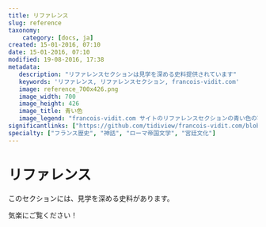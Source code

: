 ```yaml
---
title: リファレンス
slug: reference
taxonomy:
    category: [docs, ja]
created: 15-01-2016, 07:10
date: 15-01-2016, 07:10
modified: 19-08-2016, 17:38
metadata:
   description: "リファレンスセクションは見学を深める史料提供されています"
   keywords: 'リファレンス, リファレンスセクション, francois-vidit.com'
   image: reference_700x426.png
   image_width: 700
   image_height: 426
   image_title: 青い色
   image_legend: "francois-vidit.com サイトのリファレンスセクションの青い色の写真"
significantlinks: ["https://github.com/tidiview/francois-vidit.com/blob/develop/user/sites/docs/pages/01.reference/chapter.ja.md"]
specialty: ["フランス歴史", "神話", "ローマ帝国文学", "宮廷文化"]
---
```

# リファレンス

このセクションには、見学を深める史料があります。

気楽にご覧ください！